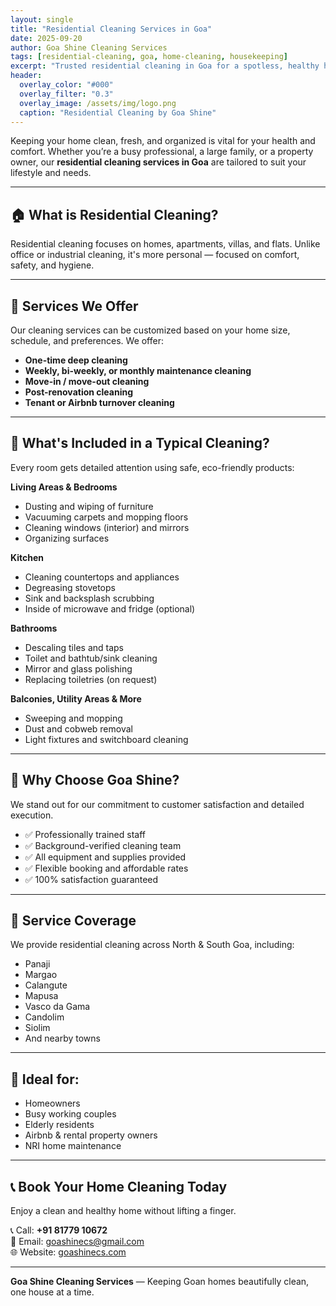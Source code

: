 ```yaml
---
layout: single
title: "Residential Cleaning Services in Goa"
date: 2025-09-20
author: Goa Shine Cleaning Services
tags: [residential-cleaning, goa, home-cleaning, housekeeping]
excerpt: "Trusted residential cleaning in Goa for a spotless, healthy home environment — from deep cleaning to regular housekeeping."
header:
  overlay_color: "#000"
  overlay_filter: "0.3"
  overlay_image: /assets/img/logo.png
  caption: "Residential Cleaning by Goa Shine"
---
```


Keeping your home clean, fresh, and organized is vital for your health and comfort. Whether you’re a busy professional, a large family, or a property owner, our **residential cleaning services in Goa** are tailored to suit your lifestyle and needs.

---

## 🏠 What is Residential Cleaning?

Residential cleaning focuses on homes, apartments, villas, and flats. Unlike office or industrial cleaning, it's more personal — focused on comfort, safety, and hygiene.

---

## 🧹 Services We Offer

Our cleaning services can be customized based on your home size, schedule, and preferences. We offer:

- **One-time deep cleaning**  
- **Weekly, bi-weekly, or monthly maintenance cleaning**  
- **Move-in / move-out cleaning**  
- **Post-renovation cleaning**  
- **Tenant or Airbnb turnover cleaning**  

---

## 🧼 What's Included in a Typical Cleaning?

Every room gets detailed attention using safe, eco-friendly products:

**Living Areas & Bedrooms**  
- Dusting and wiping of furniture  
- Vacuuming carpets and mopping floors  
- Cleaning windows (interior) and mirrors  
- Organizing surfaces

**Kitchen**  
- Cleaning countertops and appliances  
- Degreasing stovetops  
- Sink and backsplash scrubbing  
- Inside of microwave and fridge (optional)

**Bathrooms**  
- Descaling tiles and taps  
- Toilet and bathtub/sink cleaning  
- Mirror and glass polishing  
- Replacing toiletries (on request)

**Balconies, Utility Areas & More**  
- Sweeping and mopping  
- Dust and cobweb removal  
- Light fixtures and switchboard cleaning  

---

## 🌟 Why Choose Goa Shine?

We stand out for our commitment to customer satisfaction and detailed execution.

- ✅ Professionally trained staff  
- ✅ Background-verified cleaning team  
- ✅ All equipment and supplies provided  
- ✅ Flexible booking and affordable rates  
- ✅ 100% satisfaction guaranteed  

---

## 📍 Service Coverage

We provide residential cleaning across North & South Goa, including:

- Panaji  
- Margao  
- Calangute  
- Mapusa  
- Vasco da Gama  
- Candolim  
- Siolim  
- And nearby towns  

---

## 🧽 Ideal for:

- Homeowners  
- Busy working couples  
- Elderly residents  
- Airbnb & rental property owners  
- NRI home maintenance  

---

## 📞 Book Your Home Cleaning Today

Enjoy a clean and healthy home without lifting a finger.

📞 Call: **+91 81779 10672**  
📧 Email: [goashinecs@gmail.com](mailto:goashinecs@gmail.com)  
🌐 Website: [goashinecs.com](https://goashinecs.com)

---

**Goa Shine Cleaning Services** — Keeping Goan homes beautifully clean, one house at a time.
